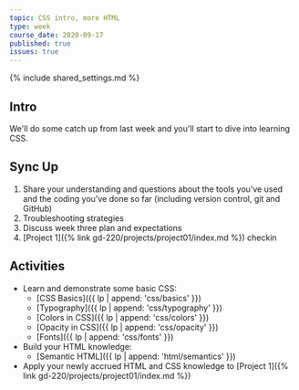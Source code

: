```yaml
---
topic: CSS intro, more HTML
type: week
course_date: 2020-09-17
published: true
issues: true
---
```


{% include shared_settings.md %}

## Intro
We'll do some catch up from last week and you'll start to dive into learning CSS.

## Sync Up
1. Share your understanding and questions about the tools you've used and the coding you've done so far (including version control, git and GitHub)
1. Troubleshooting strategies
1. Discuss week three plan and expectations
1. [Project 1]({% link gd-220/projects/project01/index.md %}) checkin

## Activities
- Learn and demonstrate some basic CSS:
    - [CSS Basics]({{ lp | append: 'css/basics' }})
    - [Typography]({{ lp | append: 'css/typography' }})
    - [Colors in CSS]({{ lp | append: 'css/colors' }})
    - [Opacity in CSS]({{ lp | append: 'css/opacity' }})
    - [Fonts]({{ lp | append: 'css/fonts' }})
- Build your HTML knowledge:
    - [Semantic HTML]({{ lp | append: 'html/semantics' }})
- Apply your newly accrued HTML and CSS knowledge to [Project 1]({% link gd-220/projects/project01/index.md %})

